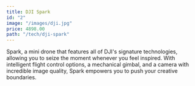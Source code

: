 ```yaml
---
title: DJI Spark
id: "2"
image: "/images/dji.jpg"
price: 4898.00
path: "/tech/dji-spark"
---
```



Spark, a mini drone that features all of DJI's signature technologies, allowing you to seize the moment whenever you feel inspired. With intelligent flight control options, a mechanical gimbal, and a camera with incredible image quality, Spark empowers you to push your creative boundaries.

